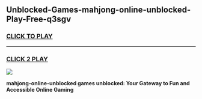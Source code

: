 
## Unblocked-Games-mahjong-online-unblocked-Play-Free-q3sgv
<h3>
<a href="https://premium76.site?title=mahjong-online-unblocked&ref=20M">CLICK TO PLAY</a></h3>
<hr>

<h3>
<a href="https://premium76.site?title=mahjong-online-unblocked&ref=20M">CLICK 2 PLAY</a>
  
</h3>

<a href="https://premium76.site?title=mahjong-online-unblocked&ref=19M"><img src="https://clearcache.store/games.png"></a>


**mahjong-online-unblocked games unblocked: Your Gateway to Fun and Accessible Online Gaming**
